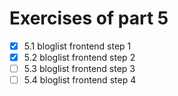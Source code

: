 # Exercises of part 5


- [x] 5.1 bloglist frontend step 1
- [x] 5.2 bloglist frontend step 2
- [ ] 5.3 bloglist frontend step 3
- [ ] 5.4 bloglist frontend step 4